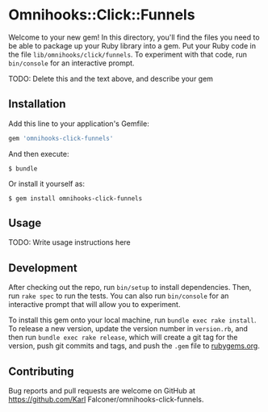 # Omnihooks::Click::Funnels

Welcome to your new gem! In this directory, you'll find the files you need to be able to package up your Ruby library into a gem. Put your Ruby code in the file `lib/omnihooks/click/funnels`. To experiment with that code, run `bin/console` for an interactive prompt.

TODO: Delete this and the text above, and describe your gem

## Installation

Add this line to your application's Gemfile:

```ruby
gem 'omnihooks-click-funnels'
```

And then execute:

    $ bundle

Or install it yourself as:

    $ gem install omnihooks-click-funnels

## Usage

TODO: Write usage instructions here

## Development

After checking out the repo, run `bin/setup` to install dependencies. Then, run `rake spec` to run the tests. You can also run `bin/console` for an interactive prompt that will allow you to experiment.

To install this gem onto your local machine, run `bundle exec rake install`. To release a new version, update the version number in `version.rb`, and then run `bundle exec rake release`, which will create a git tag for the version, push git commits and tags, and push the `.gem` file to [rubygems.org](https://rubygems.org).

## Contributing

Bug reports and pull requests are welcome on GitHub at https://github.com/Karl Falconer/omnihooks-click-funnels.

